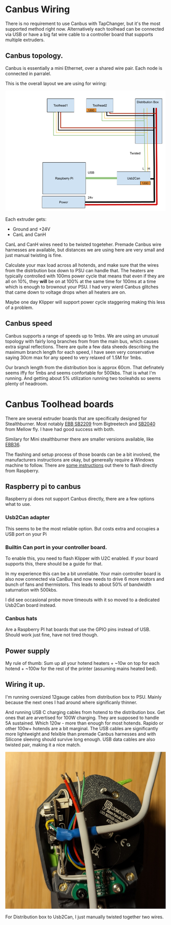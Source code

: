 # Canbus Wiring

There is no requirement to use Canbus with TapChanger, but it's the most supported method right now.
Alternatively each toolhead can be connected via USB or have a big fat wire cable to a controller board that supports multiple extruders.

## Canbus topology.

Canbus is essentially a mini Ethernet, over a shared wire pair. 
Each node is connected in parralel.

This is the overall layout we are using for wiring:

![Preview](/images/Canbus.png)

Each extruder gets:

* Ground and +24V
* CanL and CanH

CanL and CanH wires need to be twisted togeteher. Premade Canbus wire harnesses are available, but distances we are using here are very small and just manual twisting is fine. 

Calculate your max load across all hotends, and make sure that the wires from the distrbution box down to PSU can handle that.
The heaters are typically controlled with 100ms power cycle that means that even if they are all on 10%, they **will** be on at 100% at the same time for 100ms at a time which is enough to brownout your PSU. I had very wierd Canbus glitches that came down to voltage drops when all heaters are on.

Maybe one day Klipper will support power cycle staggering making this less of a problem. 

## Canbus speed

Canbus supports a range of speeds up to 1mbs.
We are using an unusual topology with fairly long branches from from the main bus, which causes extra signal reflections. There are quite a few data sheeds describing the maximum branch length for each speed, I have seen very conservative saying 30cm max for any speed to very relaxed of 1.5M for 1mbs.

Our branch length from the distribution box is approx 60cm. That definately seems iffy for 1mbs and seems confortable for 500kbs.
That is what I'm running. And getting about 5% utilization running two tooleahds so seems plenty of headroom.


# Canbus Toolhead boards

There are several extruder boards that are specifically designed for Stealthburner. 
Most notably [EBB SB2209](https://biqu.equipment/products/bigtreetech-ebb-sb2209-can-v1-0) from Bigtreetech and [SB2040](https://www.google.com/search?q=SB2040) from Mellow fly. I have had good success with both.

Similary for Mini stealthburner there are smaller versions available, like [EBB36](https://biqu.equipment/products/bigtreetech-ebb-36-42-can-bus-for-connecting-klipper-expansion-device).

The flashing and setup process of those boards can be a bit involved, the manufacturers instructions are okay, but genereally require a Windows machine to follow. There are [some instructions](https://mpx.wiki/flash-m8p-and-ebb-sb-toolboard) out there to flash directly from Raspberry. 

## Raspberry pi to canbus

Raspberry pi does not support Canbus directly, there are a few options what to use.


### Usb2Can adapter

This seems to be the most reliable option. But costs extra and occupies a USB port on your Pi

### Builtin Can port in your controller board.

To enable this, you need to flash Klipper with U2C enabled. If your board supports this, there should be a guide for that.

In my experience this can be a bit unreliable. Your main controller board is also now connected via CanBus and now needs to drive 6 more motors and bunch of fans and thermistors. This leads to about 50% of bandwidth saturnation with 500kbs. 

I did see occasional probe move timeouts with it so moved to a dedicated Usb2Can board instead.

### Canbus hats

Are a Raspberry PI hat boards that use the GPIO pins instead of USB. Should work just fine, have not tired though.

## Power supply

My rule of thumb: Sum up all your hotend heaters + ~10w on top for each hotend + ~100w for the rest of the printer (assuming mains heated bed).

## Wiring it up.

I'm running oversized 12gauge cables from distribution box to PSU. Mainly because the next ones I had around where significanly thinner.

And running USB C charging cables from hotend to the distribution box. Get ones that are arvertised for 100W charging. They are supposed to handle 5A sustained. Which 120w - more than enough for most hotends. Rapido or other 100w+ hotends are a bit marginal.
The USB cables are significantly more lightweight and felxible than premade Canbus harnesses and with Silicone sleeving should survive long enough. USB data cables are also twisted pair, making it a nice match.

![Preview](/images/Usb-Cable.jpg)

For Distribution box to Usb2Can, I just manually twisted together two wires.
